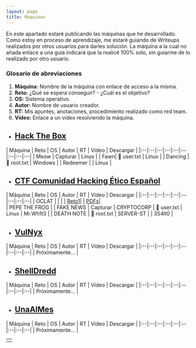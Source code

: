 ```yaml
---
layout: page
title: Maquinas
---
```


En este apartado estaré publicando las máquinas que he desarrollado. Como estoy en proceso de aprendizaje, me estaré guiando de Writeups realizados por otros usuarios para darles solución. La máquina a la cual no añada enlace a una guía indicará que la realicé 100% solo, sin guiarme de lo realizado por otro usuario.

### Glosario de abreviaciones

1.  **Máquina:** Nombre de la máquina con enlace de acceso a la misma.
2.  **Reto:** ¿Qué se espera conseguir? - ¿Cuál es el objetivo?
3.  **OS:** Sistema operativo.
4.  **Autor:** Nombre de usuario creador.
5.  **RT:** Mis apuntes, anotaciones, procedimiento realizado como red team.
6.  **Vídeo:** Enlace a un video resolviendo la máquina.

* ## [Hack The Box](https://app.hackthebox.com/)

| Máquina | Reto | OS | Autor | RT | Vídeo | Descargar |
|:--|:--|:--|:--|:--|:--|:--|:--|:--|
| Meow | Capturar  | Linux |
| Fawn| 🚩 user.txt | Linux |
| Dancing | 🚩 root.txt  | Windows |
| Redeemer |  | Linux |

* ## [CTF Comunidad Hacking Ético Español](https://ctf.comunidadhackingetico.es/challenges)

| Máquina | Reto | OS | Autor | RT | Vídeo | Descargar |
|:--|:--|:--|:--|:--|:--|:--|:--|:--|
| OCLAT | | |   | [Reto1](https://4k4m1m3.github.io/blog/CTF-Reto1-OCLAT)|  |   [PDFs](https://github.com/4k4m1m3/blog/blob/main/_posts/adjuntos/pdfs/OCLAT.pdf)|            
| PEPE THE FROG |
| FAKE NEWS | Capturar
| CRYPTOCORP | 🚩 user.txt | Linux | Mr.Wh1t3 |
| DEATH NOTE | 🚩 root.txt
| SERVER-ST |
| 3S4lt0 |

* ## [VulNyx](https://vulnyx.com/)

| Máquina | Reto | OS | Autor | RT | Vídeo | Descargar |
|:--|:--|:--|:--|:--|:--|:--|:--|:--|
| Próximamente... |

* ## [ShellDredd](https://shelldredd.github.io/maquinas-ctf)

| Máquina | Reto | OS | Autor | RT | Vídeo | Descargar |
|:--|:--|:--|:--|:--|:--|:--|:--|:--|
| Próximamente... |

* ## [UnaAlMes](https://unaalmes.hispasec.com/challenges)

| Máquina | Reto | OS | Autor | RT | Vídeo | Descargar |
|:--|:--|:--|:--|:--|:--|:--|:--|:--|
| Próximamente... |



|   |
|:--|
|   |